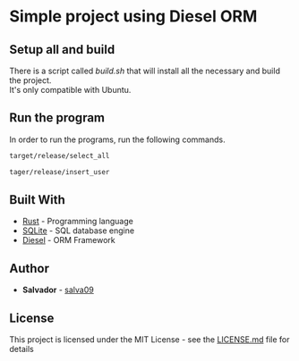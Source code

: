 # Simple project using Diesel ORM

## Setup all and build
There is a script called *build.sh* that will install all the necessary and build the project. \
It's only compatible with Ubuntu.

## Run the program
In order to run the programs, run the following commands.
```bash
target/release/select_all

tager/release/insert_user
```

## Built With

* [Rust](https://www.rust-lang.org/) - Programming language
* [SQLite](https://www.sqlite.org/index.html) - SQL database engine
* [Diesel](http://diesel.rs/) - ORM Framework

## Author

* **Salvador** - [salva09](https://github.com/salva09)

## License

This project is licensed under the MIT License - see the [LICENSE.md](LICENSE) file for details